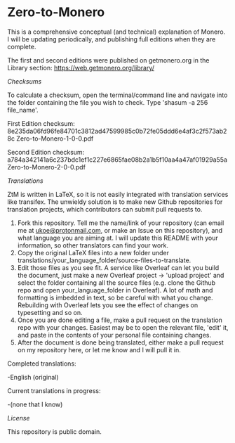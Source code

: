 # Zero-to-Monero

This is a comprehensive conceptual (and technical) explanation of Monero. I will be updating periodically, and publishing full editions when they are complete.

The first and second editions were published on getmonero.org in the Library section: https://web.getmonero.org/library/

*Checksums*

To calculate a checksum, open the terminal/command line and navigate into the folder containing the file you wish to check. Type 'shasum -a 256 file_name'.

First Edition checksum: 8e235da06fd96fe84701c3812ad47599985c0b72fe05ddd6e4af3c2f573ab28c  Zero-to-Monero-1-0-0.pdf

Second Edition checksum: a784a342141a6c237bdc1ef1c227e6865fae08b2a1b5f10aa4a47af01929a55a  Zero-to-Monero-2-0-0.pdf


*Translations*

ZtM is written in LaTeX, so it is not easily integrated with translation services like transifex. The unwieldy solution is to make new Github repositories for translation projects, which contributors can submit pull requests to.

1. Fork this repository. Tell me the name/link of your repository (can email me at ukoe@protonmail.com, or make an Issue on this repository), and what language you are aiming at. I will update this README with your information, so other translators can find your work.
2. Copy the original LaTeX files into a new folder under translations/your_language_folder/source-files-to-translate.
3. Edit those files as you see fit. A service like Overleaf can let you build the document, just make a new Overleaf project -> 'upload project' and select the folder containing all the source files (e.g. clone the Github repo and open your_language_folder in Overleaf). A lot of math and formatting is imbedded in text, so be careful with what you change. Rebuilding with Overleaf lets you see the effect of changes on typesetting and so on.
4. Once you are done editing a file, make a pull request on the translation repo with your changes. Easiest may be to open the relevant file, 'edit' it, and paste in the contents of your personal file containing changes.
5. After the document is done being translated, either make a pull request on my repository here, or let me know and I will pull it in.

Completed translations:

-English (original)

Current translations in progress:

-(none that I know)

*License*

This repository is public domain.